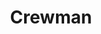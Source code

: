 ---
name: Chris Monroe
title: Crewman
description:  Sed diam nonummy nibh euismod tincidunt ut cook the troll dolore magna aliquam erat volutpat.
socialmedia:
  twitter: '#'
  snapchat : '#'
  linkedin: '#'
image: http://placehold.it/750x450
---   